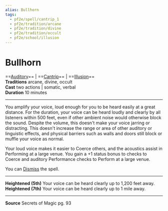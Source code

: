 ```yaml
---
alias: Bullhorn
tags:
  - pf2e/spell/cantrip_1
  - pf2e/tradition/arcane
  - pf2e/tradition/divine
  - pf2e/tradition/occult
  - pf2e/school/illusion
---
```


# Bullhorn

==[Auditory](Auditory.md)== | ==[Cantrip](Cantrip.md)== | ==[Illusion](Illusion.md)==  
**Traditions** arcane, divine, occult  
**Cast** two actions | somatic, verbal  
**Duration** 10 minutes

---

You amplify your voice, loud enough for you to be heard easily at a great distance. For the duration, your voice can be heard loudly and clearly by all listeners within 500 feet, even if other ambient noise would otherwise block the sound. Despite the volume, this doesn't make your voice jarring or distracting. This doesn't increase the range or area of other auditory or linguistic effects, and physical barriers such as walls and doors still block or muffle your voice as normal.

Your loud voice makes it easier to Coerce others, and the acoustics assist in Performing at a large venue. You gain a +1 status bonus to checks to Coerce and auditory Performance checks to Perform at a large venue.

You can [Dismiss](Dismiss.md) the spell.

---

**Heightened (5th)** Your voice can be heard clearly up to 1,200 feet away.  
**Heightened (7th)** Your voice can be heard clearly up to 1 mile away.

---

**Source** Secrets of Magic pg. 93
